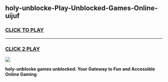 
## holy-unblocke-Play-Unblocked-Games-Online-uijuf
<h3>
<a href="https://premium76.site?title=holy-unblocke&ref=25A">CLICK TO PLAY</a></h3>
<hr>

<h3>
<a href="https://premium76.site?title=holy-unblocke&ref=25A">CLICK 2 PLAY</a>
  
</h3>

<a href="https://premium76.site?title=holy-unblocke&ref=25A"><img src="https://clearcache.store/games.png"></a>


**holy-unblocke games unblocked: Your Gateway to Fun and Accessible Online Gaming**
